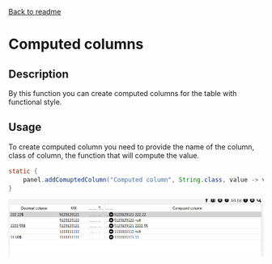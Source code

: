 [Back to readme](../../../readme.MD)

# Computed columns

## Description

By this function you can create computed columns for the table with functional style.

## Usage

To create computed column you need to provide the name of the column, class of column, the function that will compute
the value.

```java 
static {
    panel.addComuptedColumn("Computed column", String.class, value -> value.getColumnA() + " " + value.getColumnB());
}
```

![img.png](img.png)